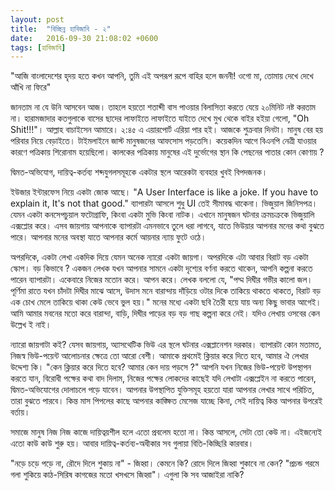 ```yaml
---
layout: post
title:  "বিচ্ছিন্ন হাবিজাবি - ২"
date:   2016-09-30 21:08:02 +0600
tags: [হাবিজাবি]
---
```



"আজি বাংলাদেশের হৃদয় হতে কখন আপনি, তুমি এই অপরূপ রূপে বাহির হলে জননী! ওগো মা, তোমায় দেখে দেখে আঁখি না ফিরে"

জানতাম না যে উনি আসবেন আজ। তাহলে হয়তো শতাব্দী বাস পাওয়ার বিলাসিতা করতে যেয়ে ২০মিনিট নষ্ট করতাম না। হারামজাদার কতগুলাকে বাসের ছাদের লাফাইতে লাফাইতে যাইতে দেখে মুখ থেকে বাইর হইয়া গেলো, "Oh Shit!!!"। আল্লাহ বাচাইসেন আমারে। ২:৪৫ এ এয়ারপোর্ট এরিয়া পার হই।
আজকে শুক্রবার দিনটা। মানুষ বের হয় পরিবার নিয়ে বেড়াইতে। টাইমলাইনে জাস্ট মানুষজনের আফসোস পড়তেসি। কয়েকদিন আগে বিএনপি নেত্রী যাওয়ার কারণে পত্রিকায় শিরোনাম হয়েছিলো। কালকের পত্রিকায় মানুষের এই দুর্ভোগের স্থান কি পেছনের পাতার কোন কোণায় ?

দ্বিমত-অভিযোগ, দায়িত্ব-কর্তব্য শব্দযুগলসমূহকে একটার স্থলে আরেকটা ব্যবহার খুবই বিপদজনক।

ইউজার ইন্টারফেস নিয়ে একটা জোক আছে। "A User Interface is like a joke. If you have to explain it, It's not that good." ব্যাপারটা আসলে শুধু UI তেই সীমাবদ্ধ থাকেনা। ভিজুয়াল জিনিসপত্র। যেমন একটা কনসেপচুয়াল ফটোগ্রাফি, কিংবা একটা মুভি কিংবা নাটক। এখানে মানুষজন ঘটনার ক্রমচক্রকে ভিজুয়ালি এক্সপ্লোর করে। এসব জায়গায় আপনাকে ব্যাপারটা এমনভাবে তুলে ধরা লাগবে, যাতে ভিউয়ার আপনার মনের কথা বুঝতে পারে। আপনার মনের অবস্থা যাতে আপনার কর্মে আয়নার ন্যায় ফুটে ওঠে।

অপরদিকে, একটা লেখা একদিক দিয়ে যেমন অনেক ন্যারো একটা জায়গা। অপরদিকে এটা আবার বিরাট বড় একটা স্কোপ। বড় কিভাবে ? একজন লেখক যখন আপনার সামনে একটা দৃশ্যের বর্ণনা করতে থাকেন, আপনি কল্পনা করতে পারেন ব্যাপারটা। একেবারে নিজের মতোন করে। আপন করে। লেখক বললো যে, "পদ্ম দিঘীর গভীর কালো জল। পূর্ণিমা রাতে যখন চাঁদটা দিঘীর মাঝে আসে, উদাস মনে বারান্দায় দাঁড়িয়ে ওটার দিকে তাকিয়ে থাকতে থাকতে, বিরাট বড় এক চোখ মেলে তাকিয়ে থাকা কেউ ভেবে ভুল হয়।" মনের মধ্যে একটা ছবি তৈরী হয়ে যায় অন্য কিছু ভাবার আগেই। আমি আমার মবনের মতো করে বারান্দা, বাড়ি, দিঘীর পাড়ের বড় বড় গাছ কল্পনা করে নেই। যদিও লেখায় ওসবের কেন উল্লেখ ই নাই।

ন্যারো জায়গাটা কই? যেসব জায়গায়, অ্যাসথেটিক ভিউ এর স্থলে ঘটনার এক্সপ্লানেশন দরকার। ব্যাপারটা কোন মতামত, নিজস্ব ভিউ-পয়েন্ট আলোচনার ক্ষেত্রে তো আরো বেশী। আমাকে প্রথমেই ক্লিয়ার করে দিতে হবে, আমার ঐ লেখার উদ্দেশ্য কি।
"কেন ক্লিয়ার করে দিতে হবে? আমার কেন দায় পড়সে ?"
আপনি যখন নিজের ভিউ-পয়েন্ট উপস্থাপন করতে যান, বিরোধী পক্ষের কথা বাদ দিলাম, নিজের পক্ষের লোকদের কাছেই যদি লেখাটা এক্সপ্লেইন না করতে পারেন, দ্বিমত-অভিযোগের দোলাচলে পড়ে যাবেন। আপনার উপস্থাপিত যুক্তিসমূহ হয়তো যারা আপনার লেখার সাথে পরিচিত, তারা বুঝতে পারবে। কিন্ত মাস পিপলের কাছে আপনার কাঙ্ক্ষিত মেসেজ যাচ্ছে কিনা, সেই দায়িত্ব কিন্ত আপনার উপরেই বর্তায়।

সমাজে মানুষ নিজ নিজ কাজে দায়িত্বয়শীল হলে এতো প্রবলেম হতো না। কিন্ত আসলে, সেটা তো কেউ না। এইজন্যেই এতো কাউ কাউ শুরু হয়। আবার দায়িত্ব-কর্তব্য-অধীকার সব গুলায়া বিতি-কিচ্ছিরি কারবার।

"নড়ে চড়ে পড়ে না, রৌদে দিলে শুকায় না" - জিহ্বা।
কেমনে কি? রোদে দিলে জিহ্বা শুকাবে না কেন? "প্রচন্ড গরমে গলা শুকিয়ে কাঠ-সিরিষ কাগজের মতো খসখসে জিহ্বা"। এগুলা কি সব আজাইরা নাকি?